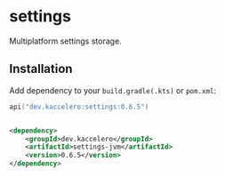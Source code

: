 # settings

Multiplatform settings storage.

## Installation

Add dependency to your `build.gradle(.kts)` or `pom.xml`:

```kotlin
api("dev.kaccelero:settings:0.6.5")
```

```xml

<dependency>
    <groupId>dev.kaccelero</groupId>
    <artifactId>settings-jvm</artifactId>
    <version>0.6.5</version>
</dependency>
```
